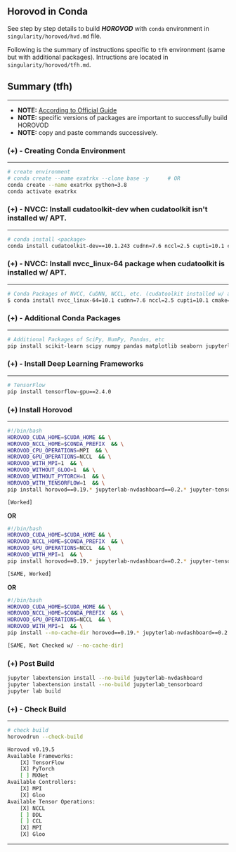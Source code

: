 ## Horovod in Conda

See step by step details to build _**HOROVOD**_ with `conda` environment in `singularity/horovod/hvd.md` file. 

Following is the summary of instructions specific to `tfh` environment (same but with additional packages). Intructions are located in `singularity/horovod/tfh.md`.


## Summary (tfh)
---

- **NOTE:** [According to Official Guide](https://horovod.readthedocs.io/en/latest/conda.html)
- **NOTE:** specific versions of packages are important to successfully build HOROVOD
- **NOTE:** copy and paste commands successively.

### (+) - Creating Conda Environment
---

```bash
# create environment
# conda create --name exatrkx --clone base -y      # OR
conda create --name exatrkx python=3.8
conda activate exatrkx
```

### (+) - NVCC: Install cudatoolkit-dev when cudatoolkit isn't installed w/ APT.
---

```bash
# conda install <package>
conda install cudatoolkit-dev==10.1.243 cudnn=7.6 nccl=2.5 cupti=10.1 cmake=3.16 mpi4py=3.0 cxx-compiler=1.0 bokeh=1.4 nodejs=13
```

### (+) - NVCC: Install nvcc_linux-64 package when cudatoolkit is installed w/ APT.
---

```bash
# Conda Packages of NVCC, CuDNN, NCCL, etc. (cudatoolkit installed w/ apt.)
$ conda install nvcc_linux-64=10.1 cudnn=7.6 nccl=2.5 cupti=10.1 cmake=3.16 mpi4py=3.0 cxx-compiler=1.0 bokeh=1.4 nodejs=13
```
### (+) - Additional Conda Packages
---

```bash
# Additional Packages of SciPy, NumPy, Pandas, etc
pip install scikit-learn scipy numpy pandas matplotlib seaborn jupyterlab notebook jupyter-tensorboard tqdm pyyaml ipywidgets
```

### (+) - Install Deep Learning Frameworks
---

```bash
# TensorFlow
pip install tensorflow-gpu==2.4.0
```

### (+) Install Horovod
---

```bash
#!/bin/bash
HOROVOD_CUDA_HOME=$CUDA_HOME && \
HOROVOD_NCCL_HOME=$CONDA_PREFIX  && \
HOROVOD_CPU_OPERATIONS=MPI  && \
HOROVOD_GPU_OPERATIONS=NCCL  && \
HOROVOD_WITH_MPI=1  && \
HOROVOD_WITHOUT_GLOO=1  && \
HOROVOD_WITHOUT_PYTORCH=1  && \
HOROVOD_WITH_TENSORFLOW=1  && \
pip install horovod==0.19.* jupyterlab-nvdashboard==0.2.* jupyter-tensorboard==0.2.* --no-binary=horovod

[Worked]
```

**OR**

```bash
#!/bin/bash
HOROVOD_CUDA_HOME=$CUDA_HOME && \
HOROVOD_NCCL_HOME=$CONDA_PREFIX  && \
HOROVOD_GPU_OPERATIONS=NCCL  && \
HOROVOD_WITH_MPI=1  && \
pip install horovod==0.19.* jupyterlab-nvdashboard==0.2.* jupyter-tensorboard==0.2.* --no-binary=horovod

[SAME, Worked]
```

**OR**

```bash
#!/bin/bash
HOROVOD_CUDA_HOME=$CUDA_HOME && \
HOROVOD_NCCL_HOME=$CONDA_PREFIX  && \
HOROVOD_GPU_OPERATIONS=NCCL  && \
HOROVOD_WITH_MPI=1  && \
pip install --no-cache-dir horovod==0.19.* jupyterlab-nvdashboard==0.2.* jupyter-tensorboard==0.2.* --no-binary=horovod

[SAME, Not Checked w/ --no-cache-dir]
```

### (+) Post Build

```bash
jupyter labextension install --no-build jupyterlab-nvdashboard
jupyter labextension install --no-build jupyterlab_tensorboard
jupyter lab build
```

### (+) - Check Build
---

```bash
# check build
horovodrun --check-build

Horovod v0.19.5
Available Frameworks:
    [X] TensorFlow
    [X] PyTorch
    [ ] MXNet
Available Controllers:
    [X] MPI
    [X] Gloo
Available Tensor Operations:
    [X] NCCL
    [ ] DDL
    [ ] CCL
    [X] MPI
    [X] Gloo
```
---
